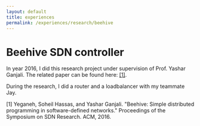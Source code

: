 ```yaml
---
layout: default
title: experiences
permalink: /experiences/research/beehive
---
```

# Beehive SDN controller
In year 2016, I did this research project under supervision of Prof. Yashar Ganjali. The related paper can be found here: [[1]](http://conferences.sigcomm.org/sosr/2016/papers/sosr_paper17.pdf).

During the research, I did a router and a loadbalancer with my teammate Jay.


[1]
Yeganeh, Soheil Hassas, and Yashar Ganjali. "Beehive: Simple distributed programming in software-defined networks." Proceedings of the Symposium on SDN Research. ACM, 2016.
